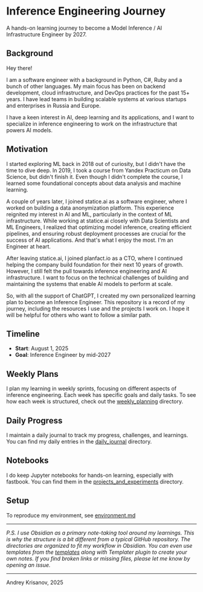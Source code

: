 # Inference Engineering Journey

A hands-on learning journey to become a Model Inference / AI Infrastructure Engineer by 2027.

## Background

Hey there!

I am a software engineer with a background in Python, C#, Ruby and a bunch of other languages.
My main focus has been on backend development, cloud infrastructure, and DevOps practices for the past 15+ years.
I have lead teams in building scalable systems at various startups and enterprises in Russia and Europe.

I have a keen interest in AI, deep learning and its applications, and I want to specialize in
inference engineering to work on the infrastructure that powers AI models.

## Motivation

I started exploring ML back in 2018 out of curiosity, but I didn't have the time to dive deep.
In 2019, I took a course from Yandex Practicum on Data Science, but didn't finish it.
Even though I didn't complete the course, I learned some foundational concepts about data analysis
and machine learning.

A couple of years later, I joined statice.ai as a software engineer, where I worked on
building a data anonymization platform. This experience reignited my interest in AI and ML,
particularly in the context of ML infrastructure. While working at statice.ai closely with
Data Scientists and ML Engineers, I realized that optimizing model inference, creating efficient
pipelines, and ensuring robust deployment processes are crucial for the success of AI applications.
And that's what I enjoy the most. I'm an Engineer at heart.

After leaving statice.ai, I joined planfact.io as a CTO, where I continued helping the company
build foundation for their next 10 years of growth. However, I still felt the pull towards
inference engineering and AI infrastructure. I want to focus on the technical challenges of
building and maintaining the systems that enable AI models to perform at scale.

So, with all the support of ChatGPT, I created my own personalized learning plan to become
an Inference Engineer. This repository is a record of my journey, including the resources I use
and the projects I work on. I hope it will be helpful for others who want to follow a similar path.

## Timeline

- **Start**: August 1, 2025
- **Goal**: Inference Engineer by mid-2027

## Weekly Plans

I plan my learning in weekly sprints, focusing on different aspects of inference engineering.
Each week has specific goals and daily tasks. To see how each week is structured, check out the
[weekly_planning](./weekly_planning/) directory.

## Daily Progress

I maintain a daily journal to track my progress, challenges, and learnings.
You can find my daily entries in the [daily_journal](./daily_journal/) directory.

## Notebooks

I do keep Jupyter notebooks for hands-on learning, especially with fastbook.
You can find them in the [projects_and_experiments](./projects_and_experiments/) directory.

## Setup

To reproduce my environment, see [environment.md](./setup/environment.md)

---

_P.S. I use Obsidian as a primary note-taking tool around my learnings. This is why the structure
is a bit different from a typical GitHub repository. The directories are organized to fit my workflow in Obsidian.
You can even use templates from the [templates](./templates/) along with Templater plugin to create your own notes.
If you find broken links or missing files, please let me know by opening an issue._

---

Andrey Krisanov, 2025
